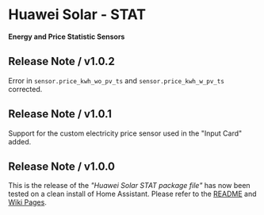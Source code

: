 # Huawei Solar - STAT

**Energy and Price Statistic Sensors**

## Release Note / v1.0.2
Error in `sensor.price_kwh_wo_pv_ts` and `sensor.price_kwh_w_pv_ts` corrected.

## Release Note / v1.0.1
Support for the custom electricity price sensor used in the "Input Card" added.

## Release Note / v1.0.0
This is the release of the *"Huawei Solar STAT package file"* has now been tested on a clean install of Home Assistant. Please refer to the [README](https://github.com/JensenNick/huawei_solar_stat/blob/main/README.md) and [Wiki Pages](https://github.com/JensenNick/huawei_solar_stat/wiki).
